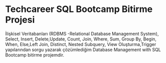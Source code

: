 # Techcareer SQL Bootcamp Bitirme Projesi
İlişkisel Veritabanları (RDBMS -Relational Database Management System), Select, Insert, Delete,Update, Count, Join, Where, Sum, Group By, Begin, When, Else,Left Join, Distinct, Nested Subquery, View Oluşturma,Trigger yapılarından sorgu yazarak çözümlediğim Database Management with SQL Bootcamp bitirme projemdir.
